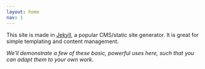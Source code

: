 ```yaml
---
layout: home
nav: 1
---
```




This site is made in [Jekyll](https://jekyllrb.com), a popular CMS/static site generator. It is great for simple templating and content management.

*We’ll demonstrate a few of these basic, powerful uses here, such that you can adapt them to your own work.*
